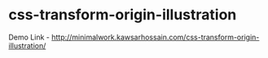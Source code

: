 # css-transform-origin-illustration
Demo Link - http://minimalwork.kawsarhossain.com/css-transform-origin-illustration/
